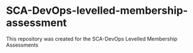# SCA-DevOps-levelled-membership-assessment
This repository was created for the SCA-DevOps Levelled Membership Assessments